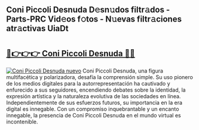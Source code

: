 ## Coni Piccoli Desnuda D𝚎sn𝚞dos filtr𝚊dos - Parts-PRC Vid𝚎os f𝚘tos - N𝚞evas filtr𝚊ciones atr𝚊ctivas UiaDt

# <h2><a href="http://mb7s5l.tromn.icu/?c=Coni+Piccoli+Desnuda">🔗👉👉👉 Coni Piccoli Desnuda 🔗🔗</a></h2>

[![Coni Piccoli Desnuda nuevo](https://i.imgur.com/pEAQMta.gif)](http://mb7s5l.tromn.icu/?c=Coni+Piccoli+Desnuda)
Coni Piccoli Desnuda, una figura multifacética y polarizadora, desafía la comprensión simple. Su uso pionero de los medios digitales para la autorrepresentación ha cautivado y enfurecido a sus seguidores, encendiendo debates sobre la identidad, la expresión artística y la naturaleza evolutiva de las sociedades en línea. Independientemente de sus esfuerzos futuros, su importancia en la era digital es innegable. Con un compromiso inquebrantable y un encanto innegable, la presencia de Coni Piccoli Desnuda en el mundo virtual es incontenible.
